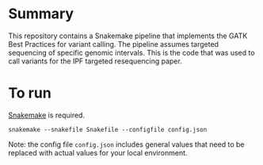 # Summary

This repository contains a Snakemake pipeline that implements the GATK Best Practices for variant calling. The pipeline assumes targeted sequencing of specific genomic intervals. This is the code that was used to call variants for the IPF targeted resequencing paper.

# To run

[Snakemake](https://snakemake.readthedocs.io/en/stable/) is required.

`snakemake --snakefile Snakefile --configfile config.json`

Note: the config file `config.json` includes general values that need to be replaced with actual values for your local environment.


